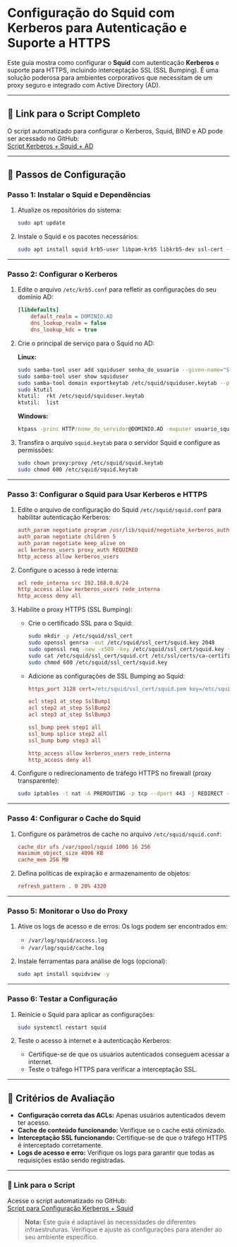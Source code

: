 # Configuração do Squid com Kerberos para Autenticação e Suporte a HTTPS

Este guia mostra como configurar o **Squid** com autenticação **Kerberos** e suporte para HTTPS, incluindo interceptação SSL (SSL Bumping). É uma solução poderosa para ambientes corporativos que necessitam de um proxy seguro e integrado com Active Directory (AD).

---

## 🔗 Link para o Script Completo

O script automatizado para configurar o Kerberos, Squid, BIND e AD pode ser acessado no GitHub:  
[Script Kerberos + Squid + AD](https://github.com/debianlima/ad_script_ubuntu24.04/blob/main/kerberos_squid/script_ad_kerberos_bind_squid.sh)

---

## 📄 Passos de Configuração

### Passo 1: Instalar o Squid e Dependências
1. Atualize os repositórios do sistema:
    ```bash
    sudo apt update
    ```

2. Instale o Squid e os pacotes necessários:
    ```bash
    sudo apt install squid krb5-user libpam-krb5 libkrb5-dev ssl-cert -y
    ```

---

### Passo 2: Configurar o Kerberos

1. Edite o arquivo `/etc/krb5.conf` para refletir as configurações do seu domínio AD:
    ```ini
    [libdefaults]
        default_realm = DOMINIO.AD
        dns_lookup_realm = false
        dns_lookup_kdc = true
    ```

2. Crie o principal de serviço para o Squid no AD:
   
   **Linux:**
    ```bash
    sudo samba-tool user add squiduser senha_do_usuario --given-name="Squid" --surname="User"
    sudo samba-tool user show squiduser
    sudo samba-tool domain exportkeytab /etc/squid/squiduser.keytab --principal=squiduser
    sudo ktutil
    ktutil:  rkt /etc/squid/squiduser.keytab
    ktutil:  list
    ```

   **Windows:**
    ```cmd
    ktpass -princ HTTP/nome_do_servidor@DOMINIO.AD -mapuser usuario_squid@DOMINIO.AD -crypto RC4-HMAC-NT -ptype KRB5_NT_PRINCIPAL -pass senha
    ```

3. Transfira o arquivo `squid.keytab` para o servidor Squid e configure as permissões:
    ```bash
    sudo chown proxy:proxy /etc/squid/squid.keytab
    sudo chmod 600 /etc/squid/squid.keytab
    ```

---

### Passo 3: Configurar o Squid para Usar Kerberos e HTTPS

1. Edite o arquivo de configuração do Squid `/etc/squid/squid.conf` para habilitar autenticação Kerberos:
    ```ini
    auth_param negotiate program /usr/lib/squid/negotiate_kerberos_auth -k /etc/squid/squiduser.keytab
    auth_param negotiate children 5
    auth_param negotiate keep_alive on
    acl kerberos_users proxy_auth REQUIRED
    http_access allow kerberos_users
    ```

2. Configure o acesso à rede interna:
    ```ini
    acl rede_interna src 192.168.0.0/24
    http_access allow kerberos_users rede_interna
    http_access deny all
    ```

3. Habilite o proxy HTTPS (SSL Bumping):
    - Crie o certificado SSL para o Squid:
      ```bash
      sudo mkdir -p /etc/squid/ssl_cert
      sudo openssl genrsa -out /etc/squid/ssl_cert/squid.key 2048
      sudo openssl req -new -x509 -key /etc/squid/ssl_cert/squid.key -out /etc/squid/ssl_cert/squid.crt -days 3650
      sudo cat /etc/squid/ssl_cert/squid.crt /etc/ssl/certs/ca-certificates.crt > /etc/squid/ssl_cert/squid.pem
      sudo chmod 600 /etc/squid/ssl_cert/squid.key
      ```

    - Adicione as configurações de SSL Bumping ao Squid:
      ```ini
      https_port 3128 cert=/etc/squid/ssl_cert/squid.pem key=/etc/squid/ssl_cert/squid.key

      acl step1 at_step SslBump1
      acl step2 at_step SslBump2
      acl step3 at_step SslBump3

      ssl_bump peek step1 all
      ssl_bump splice step2 all
      ssl_bump bump step3 all

      http_access allow kerberos_users rede_interna
      http_access deny all
      ```

4. Configure o redirecionamento de tráfego HTTPS no firewall (proxy transparente):
    ```bash
    sudo iptables -t nat -A PREROUTING -p tcp --dport 443 -j REDIRECT --to-port 3128
    ```

---

### Passo 4: Configurar o Cache do Squid

1. Configure os parâmetros de cache no arquivo `/etc/squid/squid.conf`:
    ```ini
    cache_dir ufs /var/spool/squid 1000 16 256
    maximum_object_size 4096 KB
    cache_mem 256 MB
    ```

2. Defina políticas de expiração e armazenamento de objetos:
    ```ini
    refresh_pattern . 0 20% 4320
    ```

---

### Passo 5: Monitorar o Uso do Proxy

1. Ative os logs de acesso e de erros:
   Os logs podem ser encontrados em:
   - `/var/log/squid/access.log`
   - `/var/log/squid/cache.log`

2. Instale ferramentas para análise de logs (opcional):
    ```bash
    sudo apt install squidview -y
    ```

---

### Passo 6: Testar a Configuração

1. Reinicie o Squid para aplicar as configurações:
    ```bash
    sudo systemctl restart squid
    ```

2. Teste o acesso à internet e à autenticação Kerberos:
   - Certifique-se de que os usuários autenticados conseguem acessar a internet.
   - Teste o tráfego HTTPS para verificar a interceptação SSL.

---

## 🎯 Critérios de Avaliação

- **Configuração correta das ACLs:** Apenas usuários autenticados devem ter acesso.
- **Cache de conteúdo funcionando:** Verifique se o cache está otimizado.
- **Interceptação SSL funcionando:** Certifique-se de que o tráfego HTTPS é interceptado corretamente.
- **Logs de acesso e erro:** Verifique os logs para garantir que todas as requisições estão sendo registradas.

---

### 📂 Link para o Script

Acesse o script automatizado no GitHub:  
[Script para Configuração Kerberos + Squid](https://github.com/debianlima/ad_script_ubuntu24.04/blob/main/kerberos_squid/script_ad_kerberos_bind_squid.sh)

> **Nota:** Este guia é adaptável às necessidades de diferentes infraestruturas. Verifique e ajuste as configurações para atender ao seu ambiente específico.
